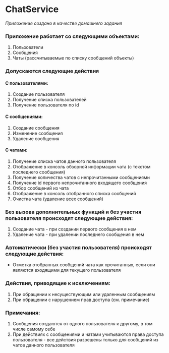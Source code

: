 # ChatService
_Приложение создано в качестве домашнего задания_

### Приложение работает со следующими объектами:
1. Пользователи
2. Сообщения
3. Чаты (рассчитываемые по списку сообщений объекты)

### Допускаются следующие действия
#### С пользователями:
1. Создание пользователя
2. Получение списка пользователей
3. Получение пользователя по id

#### С сообщениями:
1. Создание сообщения
2. Изменение сообщения
3. Удаление сообщения

#### С чатами:
1. Получение списка чатов данного пользователя
2. Отображение в консоль обзорной информации чата (с текстом последнего сообщения)
3. Получение количества чатов с непрочитанными сообщениями
4. Получение id первого непрочитанного входящего сообщения
5. Отбор сообщений из чата
6. Отображение в консоль отобранного списка сообщений
7. Очистка чата (удаление всех сообщений)

### Без вызова дополнительных функций и без участия пользователя происходят следующие действия:
1. Создание чата - при создании первого сообщения в нем
2. Удаление чата - при удалении последнего сообщения в нем

### Автоматически (без участия пользователя) происходят следующие действия:
- Отметка отобранных сообщений чата как прочитанных, если они являются входящими для текущего пользователя

### Действия, приводящие к исключениям:
1. При обращении к несуществующим или удаленным сообщениям
2. При обращении с нарушением прав доступа (см. примечание)

### Примечания:
1. Сообщения создаются от одного пользователя к другому, в том числе самому себе
2. При действиях с сообщениями и чатами учитываются права доступа пользователя - все действия разрешены только для сообщений из чатов данного пользователя

